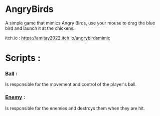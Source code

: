 # AngryBirds

A simple game that mimics Angry Birds, use your mouse to drag the blue bird and launch it at the chickens.

itch.io : https://amitay2022.itch.io/angrybirdsmimic

# Scripts :

### [Ball](https://github.com/Game-Project-Itay-Amit/AngryBirds/blob/main/Assets/Ball.cs) : 
Is responsible for the movement and control of the player's ball.

### [Enemy](https://github.com/Game-Project-Itay-Amit/AngryBirds/blob/main/Assets/Enemy.cs) : 
Is responsible for the enemies and destroys them when they are hit.
